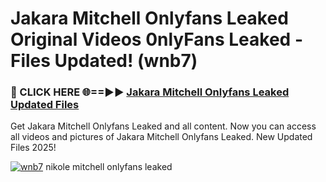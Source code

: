 # Jakara Mitchell Onlyfans Leaked Original Videos 0nlyFans Leaked - Files Updated! (wnb7)

<h3>🔴 CLICK HERE 🌐==►► <a href="https://tinyurl.com/ms9xzufz" rel="nofollow">Jakara Mitchell Onlyfans Leaked Updated Files</a></h3>

Get Jakara Mitchell Onlyfans Leaked and all content. Now you can access all videos and pictures of Jakara Mitchell Onlyfans Leaked. New Updated Files 2025!

[![wnb7](https://i.imgur.com/ppqm5kG.gif)](https://tinyurl.com/ms9xzufz)
nikole mitchell onlyfans leaked